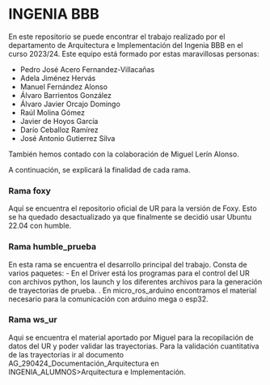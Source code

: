 # INGENIA BBB

En este repositorio se puede encontrar el trabajo realizado por el departamento de Arquitectura e Implementación del Ingenia BBB en el curso 2023/24. Este equipo está formado por estas maravillosas personas: 
- Pedro José Acero Fernandez-Villacañas
- Adela Jiménez Hervás
- Manuel Fernández Alonso
- Álvaro Barrientos González
- Álvaro Javier Orcajo Domingo
- Raúl Molina Gómez
- Javier de Hoyos García
- Darío Ceballoz Ramírez
- José Antonio Gutierrez Silva

También hemos contado con la colaboración de Miguel Lerín Alonso. 

A continuación, se explicará la finalidad de cada rama.

<h3>Rama foxy</h3>
Aquí se encuentra el repositorio oficial de UR para la versión de Foxy. Esto se ha quedado desactualizado ya que finalmente se decidió usar Ubuntu 22.04  con humble.

<h3>Rama humble_prueba</h3>
En esta rama se encuentra el desarrollo principal del trabajo. Consta de varios paquetes:
- En el Driver está los programas para el control del UR con archivos python, los launch y los diferentes archivos para la generación de trayectorias de prueba.
. En micro_ros_arduino encontramos el material necesario para la comunicación con arduino mega o esp32.

<h3>Rama ws_ur</h3>
Aqui se encuentra el material aportado por Miguel para la recopilación de datos del UR y poder validar las trayectorias. Para la validación cuantitativa de las trayectorias ir al documento AG_290424_Documentación_Arquitectura en INGENIA_ALUMNOS>Arquitectura e Implementación.
